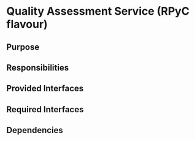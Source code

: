# Quality Assessment Service (RPyC flavour) 

## Purpose

## Responsibilities

## Provided Interfaces

## Required Interfaces

## Dependencies
